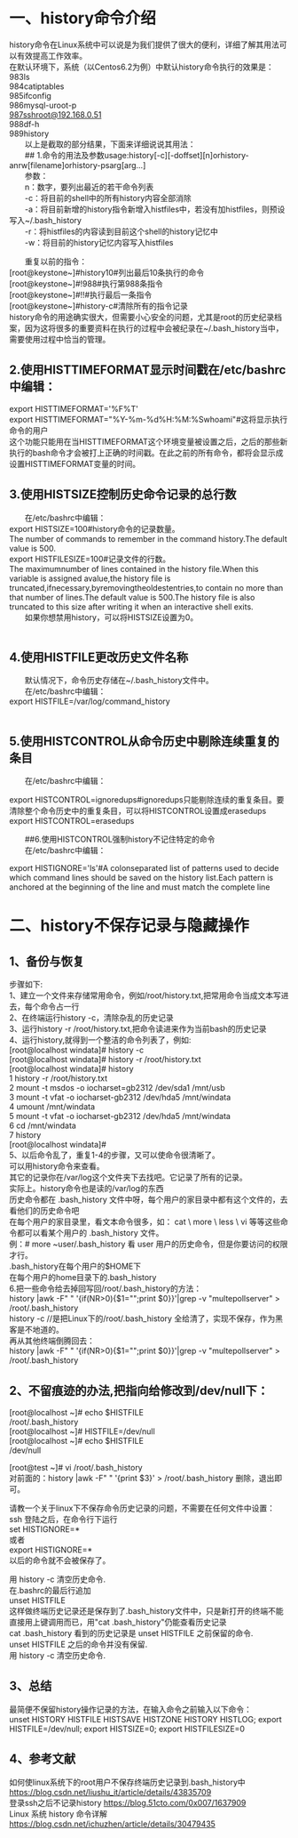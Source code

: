 # 一、history命令介绍  
history命令在Linux系统中可以说是为我们提供了很大的便利，详细了解其用法可以有效提高工作效率。  
在默认环境下，系统（以Centos6.2为例）中默认history命令执行的效果是：  
983ls  
984catiptables  
985ifconfig  
986mysql-uroot-p  
987sshroot@192.168.0.51  
988df-h  
989history  
  以上是截取的部分结果，下面来详细说说其用法：  
  ## 1.命令的用法及参数usage:history[-c][-doffset][n]orhistory-anrw[filename]orhistory-psarg[arg…]   
  参数：  
  n：数字，要列出最近的若干命令列表  
  -c：将目前的shell中的所有history内容全部消除  
  -a：将目前新增的history指令新增入histfiles中，若没有加histfiles，则预设写入~/.bash_history  
  -r：将histfiles的内容读到目前这个shell的history记忆中  
  -w：将目前的history记忆内容写入histfiles  
  
  重复以前的指令：  
[root@keystone~]#history10#列出最后10条执行的命令  
[root@keystone~]#!988#执行第988条指令  
[root@keystone~]#!!#执行最后一条指令  
[root@keystone~]#history-c#清除所有的指令记录  
history命令的用途确实很大，但需要小心安全的问题，尤其是root的历史纪录档案，因为这将很多的重要资料在执行的过程中会被纪录在~/.bash_history当中，需要使用过程中恰当的管理。  
  
## 2.使用HISTTIMEFORMAT显示时间戳在/etc/bashrc中编辑：  
export HISTTIMEFORMAT='%F%T'  
export HISTTIMEFORMAT="%Y-%m-%d%H:%M:%Swhoami"#这将显示执行命令的用户  
这个功能只能用在当HISTTIMEFORMAT这个环境变量被设置之后，之后的那些新执行的bash命令才会被打上正确的时间戳。在此之前的所有命令，都将会显示成设置HISTTIMEFORMAT变量的时间。  
  
## 3.使用HISTSIZE控制历史命令记录的总行数  
  在/etc/bashrc中编辑：  
export HISTSIZE=100#history命令的记录数量。  
The number of commands to remember in the command history.The default value is 500.  
export HISTFILESIZE=100#记录文件的行数。  
The maximumnumber of lines contained in the history file.When this variable is assigned avalue,the history file is truncated,ifnecessary,byremovingtheoldestentries,to contain no more than that number of lines.The default value is 500.The history file is also truncated to this size after writing it when an interactive shell exits.  
  如果你想禁用history，可以将HISTSIZE设置为0。  
    
## 4.使用HISTFILE更改历史文件名称  
  默认情况下，命令历史存储在~/.bash_history文件中。  
  在/etc/bashrc中编辑：  
export HISTFILE=/var/log/command_history  
    
## 5.使用HISTCONTROL从命令历史中剔除连续重复的条目  
  在/etc/bashrc中编辑：  
  
export HISTCONTROL=ignoredups#ignoredups只能剔除连续的重复条目。要清除整个命令历史中的重复条目，可以将HISTCONTROL设置成erasedups  
export HISTCONTROL=erasedups  
  
  ##6.使用HISTCONTROL强制history不记住特定的命令  
  在/etc/bashrc中编辑：  
  
export HISTIGNORE='ls'#A colonseparated list of patterns used to decide which command lines should be saved on the history list.Each pattern is anchored at the beginning  of the line and must match the complete line   
  
# 二、history不保存记录与隐藏操作  
## 1、备份与恢复     
步骤如下:  
1、建立一个文件来存储常用命令，例如/root/history.txt,把常用命令当成文本写进去，每个命令占一行  
2、在终端运行history -c，清除杂乱的历史记录  
3、运行history -r /root/history.txt,把命令读进来作为当前bash的历史记录  
4、运行history,就得到一个整洁的命令列表了，例如:  
[root@localhost windata]# history -c  
[root@localhost windata]# history -r /root/history.txt  
[root@localhost windata]# history  
1 history -r /root/history.txt  
2 mount -t msdos -o iocharset=gb2312 /dev/sda1 /mnt/usb  
3 mount -t vfat -o iocharset-gb2312 /dev/hda5 /mnt/windata  
4 umount /mnt/windata  
5 mount -t vfat -o iocharset-gb2312 /dev/hda5 /mnt/windata  
6 cd /mnt/windata  
7 history  
[root@localhost windata]#  
5、以后命令乱了，重复1-4的步骤，又可以使命令很清晰了。  
可以用history命令来查看。  
其它的记录你在/var/log这个文件夹下去找吧。它记录了所有的记录。  
实际上。history命令也是读的/var/log的东西  
历史命令都在 .bash_history 文件中呀，每个用户的家目录中都有这个文件的，去看他们的历史命令吧   
在每个用户的家目录里，看文本命令很多，如： cat \ more \ less \ vi 等等这些命令都可以看某个用户的 .bash_history 文件。  
例：# more ~user/.bash_history        看 user 用户的历史命令，但是你要访问的权限才行。  
.bash_history在每个用户的$HOME下  
在每个用户的home目录下的.bash_history  
6.把一些命令给去掉回写回/root/.bash_history的方法：  
history |awk -F" "  '{if(NR>0){$1="";print $0}}'|grep -v "multepollserver" > /root/.bash_history    
history -c  //是把Linux下的/root/.bash_history  全给清了，实现不保存，作为黑客是不地道的。  
再从其他终端倒腾回去：  
history |awk -F" "  '{if(NR>0){$1="";print $0}}'|grep -v "multepollserver" > /root/.bash_history  
  
## 2、不留痕迹的办法,把指向给修改到/dev/null下：  
[root@localhost ~]# echo $HISTFILE  
/root/.bash_history  
[root@localhost ~]# HISTFILE=/dev/null  
[root@localhost ~]# echo $HISTFILE      
/dev/null  
  
[root@test ~]# vi /root/.bash_history  
对前面的：history |awk -F"  " '{print $3}' > /root/.bash_history 删除，退出即可。  
  
请教一个关于linux下不保存命令历史记录的问题，不需要在任何文件中设置：  
ssh 登陆之后，在命令行下运行  
set HISTIGNORE=*  
或者  
export HISTIGNORE=*  
以后的命令就不会被保存了。  
  
用 history -c 清空历史命令.  
在.bashrc的最后行追加  
unset HISTFILE  
这样做终端历史记录还是保存到了.bash_history文件中，只是新打开的终端不能直接用上键调用而已，用"cat .bash_history"仍能查看历史记录  
cat .bash_history 看到的历史记录是 unset HISTFILE 之前保留的命令.  
unset HISTFILE 之后的命令并没有保留.  
用 history -c 清空历史命令.  
## 3、总结  
最简便不保留history操作记录的方法，在输入命令之前输入以下命令：  
unset HISTORY HISTFILE HISTSAVE HISTZONE HISTORY HISTLOG; export HISTFILE=/dev/null; export HISTSIZE=0; export HISTFILESIZE=0
## 4、参考文献  
如何使linux系统下的root用户不保存终端历史记录到.bash_history中 https://blog.csdn.net/liushu_it/article/details/43835709  
登录ssh之后不记录history https://blog.51cto.com/0x007/1637909  
Linux 系统 history 命令详解 https://blog.csdn.net/ichuzhen/article/details/30479435
